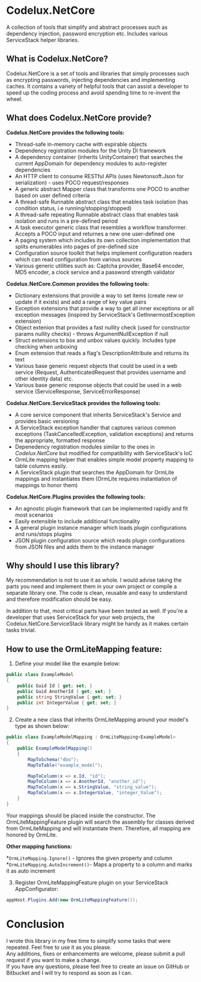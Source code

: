 # Codelux.NetCore
A collection of tools that simplify and abstract processes such as dependency injection, password encryption etc. Includes various ServiceStack helper libraries. 

## What is Codelux.NetCore?

Codelux.NetCore is a set of tools and libraries that simply processes such as encrypting passwords, injecting dependencies and implementing caches.
It contains a variety of helpful tools that can assist a developer to speed up the coding process and avoid spending time to re-invent the wheel.

## What does Codelux.NetCore provide?

__Codelux.NetCore provides the following tools:__

* Thread-safe in-memory cache with expirable objects
* Dependency registration modules for the Unity DI framework
* A dependency container (inherits UnityContainer) that searches the current AppDomain for dependency modules to auto-register dependencies
* An HTTP client to consume RESTful APIs (uses Newtonsoft.Json for serialization) - uses POCO request/responses
* A generic abstract Mapper class that transforms one POCO to another based on user defined criteria
* A thread-safe Runnable abstract class that enables task isolation (has condition status, i.e running/stopping/stopped)
* A thread-safe repeating Runnable abstract class that enables task isolation and runs in a pre-defined period
* A task executor generic class that resembles a workflow transformer. Accepts a POCO input and returnes a new one user-defined one
* A paging system which includes its own collection implementation that splits enumerables into pages of pre-defined size
* Configuration source toolkit that helps implement configuration readers which can read configuration from various sources
* Various generic utilities such as: Captcha provider, Base64 encoder, MD5 encoder, a clock service and a password strength validator


__Codelux.NetCore.Common provides the following tools:__

* Dictionary extensions that provide a way to set items (create new or update if it exists) and add a range of key value pairs
* Exception extensions that provide a way to get all inner exceptions or all exception messages (inspired by ServiceStack's GetInnermostException extension)
* Object extenion that provides a fast nullity check (used for constructor params nullity checks) - throws ArgumentNullException if null
* Struct extensions to box and unbox values quickly. Includes type checking when unboxing
* Enum extension that reads a flag's DescriptionAttribute and returns its text
* Various base generic request objects that could be used in a web service (Request, AuthenticatedRequest that provides username and other identity data) etc.
* Various base generic response objects that could be used in a web service (ServiceResponse, ServiceErrorResponse) 


__Codelux.NetCore.ServiceStack provides the following tools:__

* A core service component that inherits ServiceStack's Service and provides basic versioning
* A ServiceStack exception handler that captures various common exceptions (TaskCancelledException, validation exceptions) and returns the appropriate, formatted response
* Depenedency registration modules similar to the ones in *Codelux.NetCore* but modified for compatibility with ServiceStack's IoC
* OrmLite mapping helper that enables simple model property mapping to table columns easily.
* A ServiceStack plugin that searches the AppDomain for OrmLite mappings and instantiates them (OrmLite requires instantiation of mappings to honor them)

__Codelux.NetCore.Plugins provides the following tools:__

* An agnostic plugin framework that can be implemented rapidly and fit most scenarios
* Easily extensible to include additional functionality
* A general plugin instance manager which loads plugin configurations and runs/stops plugins
* JSON plugin configuration source which reads plugin configurations from JSON files and adds them to the instance manager

## Why should I use this library?

My recommendation is not to use it as whole. I would advise taking the parts you need and implement them in your own project or compile a separate library
one. The code is clean, reusable and easy to understand and therefore modification should be easy.

In addition to that, most critical parts have been tested as well. 
If you're a developer that uses ServiceStack for your web projects, the Codelux.NetCore.ServiceStack library might be handy as it makes
certain tasks trivial.

## How to use the OrmLiteMapping feature:

1. Define your model like the example below:
```csharp 
public class ExampleModel
{
    public Guid Id { get; set; }
    public Guid AnotherId { get; set; }
    public string StringValue { get; set; }
    public int IntegerValue { get; set; }
}
```

2. Create a new class that inherits OrmLiteMapping around your model's type as shown below:
```csharp
public class ExampleModelMapping : OrmLiteMapping<ExampleModel>
{
    public ExampleModelMapping()
    {
        MapToSchema("dbo");
        MapToTable("example_model");

        MapToColumn(x => x.Id, "id");
        MapToColumn(x => x.AnotherId, "another_id");
        MapToColumn(x => x.StringValue, "string_value");
        MapToColumn(x => x.IntegerValue, "integer_Value");
    }
}
```

Your mappings should be placed inside the constructor. The OrmLiteMappingFeature plugin will search the assembly for classes
derived from OrmLiteMapping and will instantiate them. Therefore, all mapping are honored by OrmLite.

__Other mapping functions:__

*```OrmLiteMapping.Ignore()``` - Ignores the given property and column  
*```OrmLiteMapping.AutoIncrement()```- Maps a property to a column and marks it as auto increment

3. Register OrmLiteMappingFeature plugin on your ServiceStack AppConfigurator:

```csharp
appHost.Plugins.Add(new OrmLiteMappingFeature());
```

# Conclusion #

I wrote this library in my free time to simplify some tasks that were repeated. Feel free to use it as you please.  
Any additions, fixes or enhancements are welcome, please submit a pull request if you want to make a change.  
If you have any questions, please feel free to create an issue on GitHub or Bitbucket and I will try to respond as soon as I can.